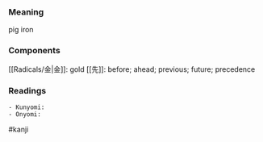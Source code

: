 ### Meaning

pig iron

### Components

[[Radicals/金|金]]: gold [[先]]: before; ahead; previous; future; precedence

### Readings

```
- Kunyomi: 
- Onyomi: 
```

#kanji